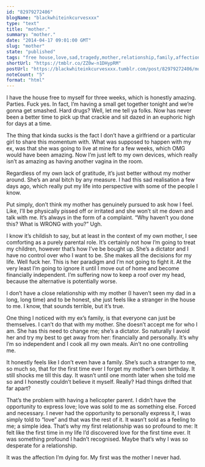 ```yaml
---
id: "82979272406"
blogName: "blackwhiteinkcurvesxxx"
type: "text"
title: "mother."
summary: "mother."
date: "2014-04-17 09:01:00 GMT"
slug: "mother"
state: "published"
tags: "free house,love,sad,tragedy,mother,relationship,family,affection,intimacy,parent"
shortUrl: "https://tmblr.co/ZZ0w-n1DHypRM"
postUrl: "https://blackwhiteinkcurvesxxx.tumblr.com/post/82979272406/mother"
noteCount: "5"
format: "html"
---
```


I have the house free to myself for three weeks, which is honestly amazing. Parties. Fuck yes. In fact, I’m having a small get together tonight and we’re gonna get smashed. Hard drugs? Well, let me tell ya folks. Now has never been a better time to pick up that crackie and sit dazed in an euphoric high for days at a time.

The thing that kinda sucks is the fact I don’t have a girlfriend or a particular girl to share this momentum with. What was supposed to happen with my ex, was that she was going to live at mine for a few weeks, which OMG would have been amazing. Now I’m just left to my own devices, which really isn’t as amazing as having another vagina in the room.

Regardless of my own lack of gratitude, it’s just better without my mother around. She’s an anal bitch by any measure. I had this sad realisation a few days ago, which really put my life into perspective with some of the people I know.

Put simply, don’t think my mother has genuinely pursued to ask how I feel. Like, I’ll be physically pissed off or irritated and she won’t sit me down and talk with me. It’s always in the form of a complaint. “Why haven’t you done this? What is WRONG with you?” Ugh.

I know it’s childish to say, but at least in the context of my own mother, I see comforting as a purely parental role. It’s certainly not how I’m going to treat my children, however that’s how I’ve be bought up. She’s a dictator and I have no control over who I want to be. She makes all the decisions for my life. Well fuck her. This is her paradigm and I’m not going to fight it. At the very least I’m going to ignore it until I move out of home and become financially independent. I’m suffering now to keep a roof over my head, because the alternative is potentially worse.

I don’t have a close relationship with my mother (I haven’t seen my dad in a long, long time) and to be honest, she just feels like a stranger in the house to me. I know, that sounds terrible, but it’s true. 

One thing I noticed with my ex’s family, is that everyone can just be themselves. I can’t do that with my mother. She doesn’t accept me for who I am. She has this need to change me; she’s a dictator. So naturally I avoid her and try my best to get away from her: financially and personally. It’s why I’m so independent and I cook all my own meals. Ain’t no one controlling me.

It honestly feels like I don’t even have a family. She’s such a stranger to me, so much so, that for the first time ever I forget my mother’s own birthday. It still shocks me till this day. It wasn’t until one month later when she told me so and I honestly couldn’t believe it myself. Really? Had things drifted that far apart?

That’s the problem with having a helicopter parent. I didn’t have the opportunity to express love; love was sold to me as something else. Forced and necessary. I never had the opportunity to personally express it, I was simply told to “love” and that was the rest of it. It wasn’t sold as a feeling to me; a simple idea. That’s why my first relationship was so profound to me: It felt like the first time in my life I’d discovered love for the first time ever. It was something profound I hadn’t recognised. Maybe that’s why I was so desperate for a relationship.

It was the affection I’m dying for. My first was the mother I never had.